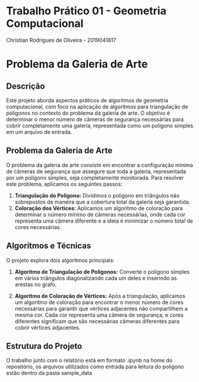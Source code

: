 # Trabalho Prático 01 - Geometria Computacional

Christian Rodrigues de Oliveira - 2019041817
# Problema da Galeria de Arte

## Descrição

Este projeto aborda aspectos práticos de algoritmos de geometria computacional, com foco na aplicação de algoritmos para triangulação de polígonos no contexto do problema da galeria de arte. O objetivo é determinar o menor número de câmeras de segurança necessárias para cobrir completamente uma galeria, representada como um polígono simples em um arquivo de entrada.

## Problema da Galeria de Arte

O problema da galeria de arte consiste em encontrar a configuração mínima de câmeras de segurança que assegure que toda a galeria, representada por um polígono simples, seja completamente monitorada. Para resolver este problema, aplicamos os seguintes passos:

1. **Triangulação do Polígono:** Dividimos o polígono em triângulos não sobrepostos de maneira que a cobertura total da galeria seja garantida.
2. **Coloração dos Vértices:** Aplicamos um algoritmo de coloração para determinar o número mínimo de câmeras necessárias, onde cada cor representa uma câmera diferente e a ideia é minimizar o número total de cores necessárias.

## Algoritmos e Técnicas

O projeto explora dois algoritmos principais:

1. **Algoritmo de Triangulação de Polígonos:** Converte o polígono simples em vários triângulos diagonalizando cada um deles e inserindo as arestas no grafo.
   
2. **Algoritmo de Coloração de Vértices:** Após a triangulação, aplicamos um algoritmo de coloração para encontrar o menor número de cores necessárias para garantir que vértices adjacentes não compartilhem a mesma cor. Cada cor representa uma câmera de segurança, e cores diferentes significam que são necessárias câmeras diferentes para cobrir vértices adjacentes.

## Estrutura do Projeto

O trabalho junto com o relatório está em formato .ipynb na home do repositório, os arquivos utilizados como entrada para leitura do polígono estão dentro da pasta sample_data
